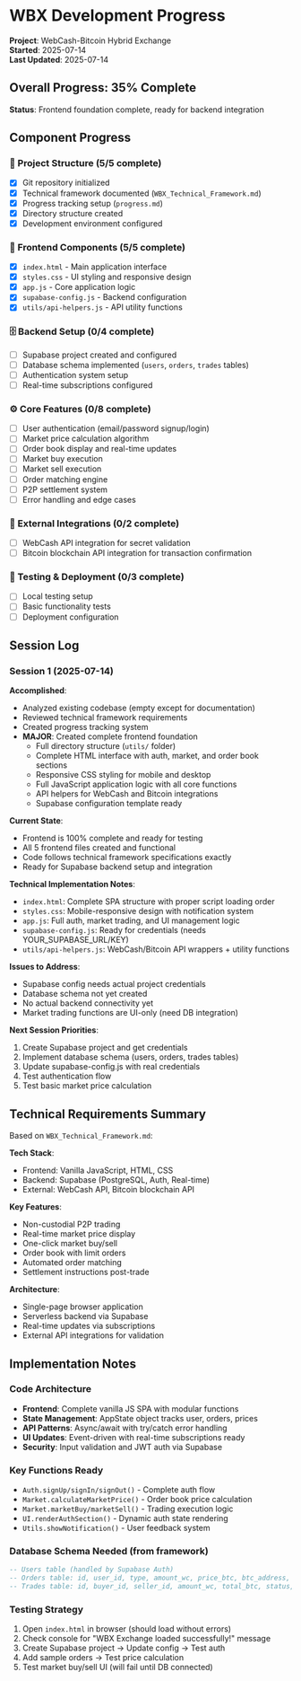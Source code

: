 # WBX Development Progress

**Project**: WebCash-Bitcoin Hybrid Exchange  
**Started**: 2025-07-14  
**Last Updated**: 2025-07-14  

## Overall Progress: 35% Complete

**Status**: Frontend foundation complete, ready for backend integration

## Component Progress

### 📁 Project Structure (5/5 complete)
- [x] Git repository initialized
- [x] Technical framework documented (`WBX_Technical_Framework.md`)
- [x] Progress tracking setup (`progress.md`)
- [x] Directory structure created
- [x] Development environment configured

### 🎨 Frontend Components (5/5 complete)
- [x] `index.html` - Main application interface
- [x] `styles.css` - UI styling and responsive design  
- [x] `app.js` - Core application logic
- [x] `supabase-config.js` - Backend configuration
- [x] `utils/api-helpers.js` - API utility functions

### 🗄️ Backend Setup (0/4 complete)
- [ ] Supabase project created and configured
- [ ] Database schema implemented (`users`, `orders`, `trades` tables)
- [ ] Authentication system setup
- [ ] Real-time subscriptions configured

### ⚙️ Core Features (0/8 complete)
- [ ] User authentication (email/password signup/login)
- [ ] Market price calculation algorithm
- [ ] Order book display and real-time updates
- [ ] Market buy execution
- [ ] Market sell execution  
- [ ] Order matching engine
- [ ] P2P settlement system
- [ ] Error handling and edge cases

### 🔌 External Integrations (0/2 complete)
- [ ] WebCash API integration for secret validation
- [ ] Bitcoin blockchain API integration for transaction confirmation

### 🧪 Testing & Deployment (0/3 complete)
- [ ] Local testing setup
- [ ] Basic functionality tests
- [ ] Deployment configuration

## Session Log

### Session 1 (2025-07-14)
**Accomplished**:
- Analyzed existing codebase (empty except for documentation)
- Reviewed technical framework requirements
- Created progress tracking system
- **MAJOR**: Created complete frontend foundation
  - Full directory structure (`utils/` folder)
  - Complete HTML interface with auth, market, and order book sections
  - Responsive CSS styling for mobile and desktop
  - Full JavaScript application logic with all core functions
  - API helpers for WebCash and Bitcoin integrations
  - Supabase configuration template ready

**Current State**: 
- Frontend is 100% complete and ready for testing
- All 5 frontend files created and functional
- Code follows technical framework specifications exactly
- Ready for Supabase backend setup and integration

**Technical Implementation Notes**:
- `index.html`: Complete SPA structure with proper script loading order
- `styles.css`: Mobile-responsive design with notification system
- `app.js`: Full auth, market trading, and UI management logic
- `supabase-config.js`: Ready for credentials (needs YOUR_SUPABASE_URL/KEY)
- `utils/api-helpers.js`: WebCash/Bitcoin API wrappers + utility functions

**Issues to Address**:
- Supabase config needs actual project credentials
- Database schema not yet created
- No actual backend connectivity yet
- Market trading functions are UI-only (need DB integration)

**Next Session Priorities**:
1. Create Supabase project and get credentials
2. Implement database schema (users, orders, trades tables)
3. Update supabase-config.js with real credentials
4. Test authentication flow
5. Test basic market price calculation

## Technical Requirements Summary

Based on `WBX_Technical_Framework.md`:

**Tech Stack**: 
- Frontend: Vanilla JavaScript, HTML, CSS
- Backend: Supabase (PostgreSQL, Auth, Real-time)
- External: WebCash API, Bitcoin blockchain API

**Key Features**:
- Non-custodial P2P trading
- Real-time market price display
- One-click market buy/sell
- Order book with limit orders
- Automated order matching
- Settlement instructions post-trade

**Architecture**:
- Single-page browser application
- Serverless backend via Supabase
- Real-time updates via subscriptions
- External API integrations for validation

## Implementation Notes

### Code Architecture
- **Frontend**: Complete vanilla JS SPA with modular functions
- **State Management**: AppState object tracks user, orders, prices
- **API Patterns**: Async/await with try/catch error handling
- **UI Updates**: Event-driven with real-time subscriptions ready
- **Security**: Input validation and JWT auth via Supabase

### Key Functions Ready
- `Auth.signUp/signIn/signOut()` - Complete auth flow
- `Market.calculateMarketPrice()` - Order book price calculation  
- `Market.marketBuy/marketSell()` - Trading execution logic
- `UI.renderAuthSection()` - Dynamic auth state rendering
- `Utils.showNotification()` - User feedback system

### Database Schema Needed (from framework)
```sql
-- Users table (handled by Supabase Auth)
-- Orders table: id, user_id, type, amount_wc, price_btc, btc_address, status
-- Trades table: id, buyer_id, seller_id, amount_wc, total_btc, status, settled_at
```

### Testing Strategy
1. Open `index.html` in browser (should load without errors)
2. Check console for "WBX Exchange loaded successfully!" message
3. Create Supabase project → Update config → Test auth
4. Add sample orders → Test price calculation
5. Test market buy/sell UI (will fail until DB connected)